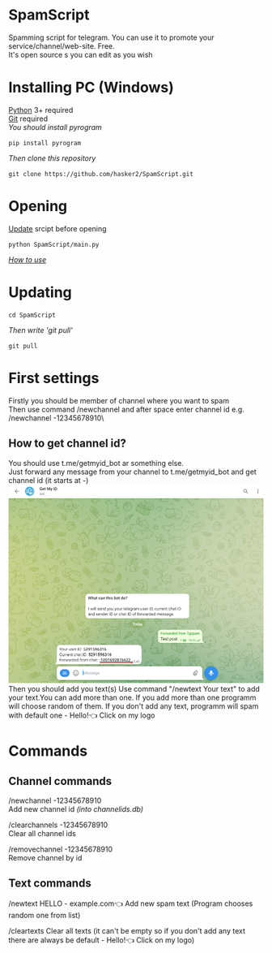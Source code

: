 # SpamScript
Spamming script for telegram. You can use it to promote your service/channel/web-site. Free.\
It's open source s you can edit as you wish
# Installing PC (Windows)
[Python](https://www.python.org/downloads/) 3+ required\
[Git](https://git-scm.com/downloads) required\
*You should install pyrogram*

	pip install pyrogram

*Then clone this repository*

	git clone https://github.com/hasker2/SpamScript.git
# Opening
[Update](https://github.com/hasker2/SpamScript/blob/main/README.md#updating) srcipt before opening

	python SpamScript/main.py

*[How to use](https://github.com/hasker2/SpamScript/blob/main/README.md#commands)*
# Updating

	cd SpamScript
	
*Then write 'git pull'*
	
	git pull
# First settings
Firstly you should be member of channel where you want to spam\
Then use command /newchannel and after space enter channel id e.g.\
/newchannel -12345678910\
## How to get channel id?
You should use t.me/getmyid_bot ar something else.\
Just forward any message from your channel to t.me/getmyid_bot and get channel id (it starts at -)\
![Id of my test channel whick I created. It should start with dash (-)](https://github.com/hasker2/SpamScript/blob/main/screens/%D0%97%D0%BD%D1%96%D0%BC%D0%BE%D0%BA%20%D0%B5%D0%BA%D1%80%D0%B0%D0%BD%D0%B0%202022-06-20%20154640.png)
Then you should add you text(s)
Use command "/newtext Your text" to add your text.You can add more than one. If you add more than one programm will choose random of them. If you don't add any text, programm will spam with default one - Hello!👈 Click on my logo
# Commands
## Channel commands
/newchannel -12345678910\
Add new channel id *(into channelids.db)*

/clearchannels -12345678910\
Clear all channel ids

/removechannel -12345678910\
Remove channel by id

## Text commands
/newtext HELLO - example.com👈
Add new spam text (Program chooses random one from list)

/cleartexts
Clear all texts (it can't be empty so if you don't add any text there are always be default - Hello!👈 Click on my logo)
